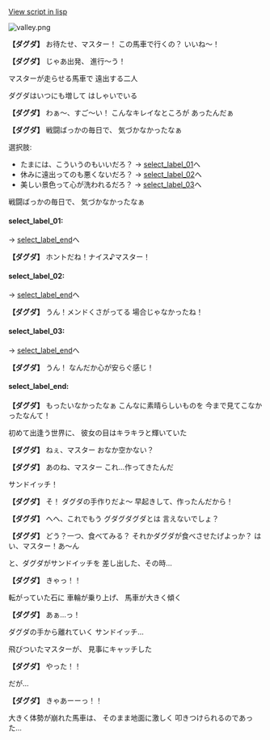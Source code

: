[View script in lisp](../scripts/20064202.txt)

![valley.png](../images/backgrounds/valley.png)

**【ダグダ】**
お待たせ、マスター！
この馬車で行くの？
いいね〜！

**【ダグダ】**
じゃあ出発、
進行〜う！

マスターが走らせる馬車で
遠出する二人

ダグダはいつにも増して
はしゃいでいる

**【ダグダ】**
わぁ〜、すご〜い！
こんなキレイなところが
あったんだぁ

**【ダグダ】**
戦闘ばっかの毎日で、
気づかなかったなぁ

選択肢:
- たまには、こういうのもいいだろ？ → [select_label_01](#select_label_01)へ
- 休みに遠出ってのも悪くないだろ？ → [select_label_02](#select_label_02)へ
- 美しい景色って心が洗われるだろ？ → [select_label_03](#select_label_03)へ

戦闘ばっかの毎日で、
気づかなかったなぁ

#### select_label_01:
 → [select_label_end](#select_label_end)へ

**【ダグダ】**
ホントだね！ナイス♪マスター！

#### select_label_02:
 → [select_label_end](#select_label_end)へ

**【ダグダ】**
うん！メンドくさがってる
場合じゃなかったね！

#### select_label_03:
 → [select_label_end](#select_label_end)へ

**【ダグダ】**
うん！
なんだか心が安らぐ感じ！

#### select_label_end:

**【ダグダ】**
もったいなかったなぁ
こんなに素晴らしいものを
今まで見てこなかったなんて！

初めて出逢う世界に、
彼女の目はキラキラと輝いていた

**【ダグダ】**
ねぇ、マスター
おなか空かない？

**【ダグダ】**
あのね、マスター
これ…作ってきたんだ

サンドイッチ！

**【ダグダ】**
そ！
ダグダの手作りだよ〜
早起きして、作ったんだから！

**【ダグダ】**
へへ、これでもう
グダグダグダとは
言えないでしょ？

**【ダグダ】**
どう？一つ、食べてみる？
それかダグダが食べさせたげよっか？
はい、マスター！あ〜ん

と、ダグダがサンドイッチを
差し出した、その時…

**【ダグダ】**
きゃっ！！

転がっていた石に
車輪が乗り上げ、
馬車が大きく傾く

**【ダグダ】**
あぁ…っ！

ダグダの手から離れていく
サンドイッチ…

飛びついたマスターが、
見事にキャッチした

**【ダグダ】**
やった！！

だが…

**【ダグダ】**
きゃあーーっ！！

大きく体勢が崩れた馬車は、
そのまま地面に激しく
叩きつけられるのであった…